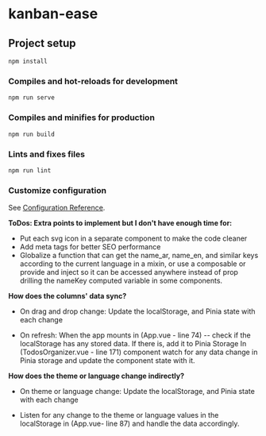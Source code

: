# kanban-ease

## Project setup
```
npm install
```

### Compiles and hot-reloads for development
```
npm run serve
```

### Compiles and minifies for production
```
npm run build
```

### Lints and fixes files
```
npm run lint
```

### Customize configuration
See [Configuration Reference](https://cli.vuejs.org/config/).


**ToDos: Extra points to implement but I don't have enough time for:**
- Put each svg icon in a separate component to make the code cleaner
- Add meta tags for better SEO performance
- Globalize a function that can get the name_ar, name_en, and similar keys according to the current language in a mixin, or use a composable or provide and inject so it can be accessed anywhere instead of prop drilling the nameKey computed variable in some components.

**How does the columns' data sync?**
- On drag and drop change:
Update the localStorage, and Pinia state with each change

- On refresh:
When the app mounts in (App.vue - line 74) -- check if the localStorage has any stored data. If there is, add it to Pinia Storage
In (TodosOrganizer.vue - line 171) component watch for any data change in Pinia storage and update the component state with it.

**How does the theme or language change indirectly?**
- On theme or language change:
Update the localStorage, and Pinia state with each change

- Listen for any change to the theme or language values in the localStorage in (App.vue- line 87) and handle the data accordingly. 
